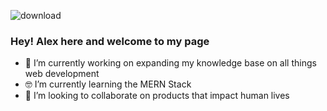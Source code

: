 ![download](https://user-images.githubusercontent.com/64258774/161419194-3300286a-d2c6-4f8f-a8b0-d60bfb2c006e.png)

### Hey! Alex here and welcome to my page
- 🥸 I’m currently working on expanding my knowledge base on all things web development
- 🤓 I’m currently learning the MERN Stack
- 🤩 I’m looking to collaborate on products that impact human lives

<!--
**AMNoronha/AMNoronha** is a ✨ _special_ ✨ repository because its `README.md` (this file) appears on your GitHub profile.

Here are some ideas to get you started:

- 🔭 I’m currently working on ...
- 🌱 I’m currently learning ...
- 👯 I’m looking to collaborate on ...
- 🤔 I’m looking for help with ...
- 💬 Ask me about ...
- 📫 How to reach me: ...
- 😄 Pronouns: ...
- ⚡ Fun fact: ...
-->
